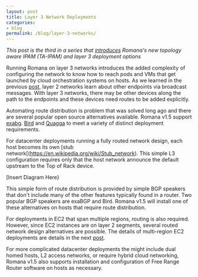 ```yaml
---
layout: post
title: Layer 3 Network Deployments 
categories:
- blog
permalink: /blog/layer-3-networks/
---
```


*This post is the third in a series that [introduces]( /blog/topology-aware-IPAM/) Romana's new topology aware IPAM (TA-IPAM) and layer 3 deployment options* 

Running Romana on layer 3 networks introduces the added complexity of configuring the network to know how to reach pods and VMs that get launched by cloud orchestration systems on hosts. As we learned in the previous [post](/blog/layer-2-networks), layer 2 networks learn about other endpoints via broadcast messages. With layer 3 networks, there may be other devices along the path to the endpoints and these devices need routes to be added explicitly. 

Automating route distribution is problem that was solved long ago and there are several popular open source alternatives available. Romana v1.5 support [exabg](https://github.com/Exa-Networks/exabgp/wiki). [Bird](http://bird.network.cz/) and [Quagga](http://www.nongnu.org/quagga/) to meet a variety of distinct deployment requirements.

For datacenter deployments running a fully routed network design, each host becomes its own [stub network[(https://en.wikipedia.org/wiki/Stub_network). This simple L3 configuration requires only that the host network announce the default upstream to the Top of Rack device. 

[Insert Diagram Here}

This simple form of route distribution is provided by simple BGP speakers that don't include many of the other features typically found in a router. Two popular BGP speakers are exaBGP and Bird. Romana v1.5 will install one of these alternatives on hosts that require route distribution.

For deployments in EC2 that span multiple regions, routing is also required. However, since EC2 instances are on layer 2 segments, several  routed network design alternatives are possible. The details of multi-region EC2 deployments are details in the next [post](/blog/multi-region-networks).

For more complicated datacenter deployments the might include dual homed hosts, L2 access networks, or require hybrid cloud networking, Romana v1.5 also supports installation and configuration of Free Range Router software on hosts as necessary.




